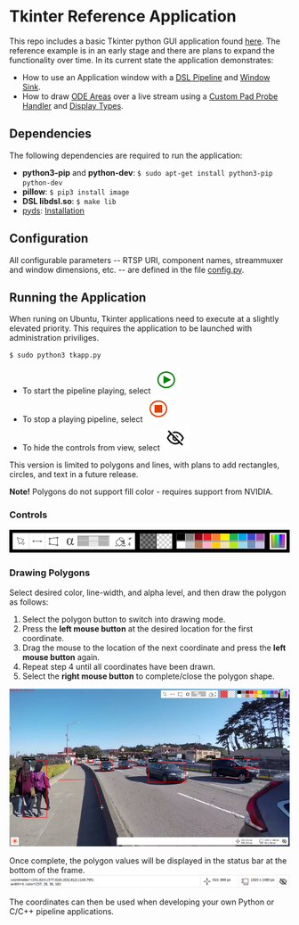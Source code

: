 # Tkinter Reference Application
This repo includes a basic Tkinter python GUI application found [here](/examples/tkinter). The reference example is in an early stage and there are plans to expand the functionality over time. In its current state the application demonstrates:
* How to use an Application window with a [DSL Pipeline](/docs/api-pipeline.md) and [Window Sink](/docs/api-sink.md).
* How to draw [ODE Areas](/docs/api-ode-area.md) over a live stream using a [Custom Pad Probe Handler](/docs/api-pph.md) and [Display Types](/docs/api-display-type.md).

## Dependencies
The following dependencies are required to run the application:
* **python3-pip** and **python-dev**: `$ sudo apt-get install python3-pip python-dev`
* **pillow**: `$ pip3 install image`
* **DSL libdsl.so**: `$ make lib`
* [pyds](https://github.com/NVIDIA-AI-IOT/deepstream_python_apps/releases): [Installation](https://github.com/NVIDIA-AI-IOT/deepstream_python_apps/blob/master/HOWTO.md)

## Configuration
All configurable parameters -- RTSP URI, component names, streammuxer and window dimensions, etc. -- are defined in the file [config.py](/examples/tkinter/config.py).

## Running the Application
When runing on Ubuntu, Tkinter applications need to execute at a slightly elevated priority. This requires the application to be launched with administration priviliges. 
```
$ sudo python3 tkapp.py
```

* To start the pipeline playing, select ![](/examples/tkinter/images/play.png)
* To stop a playing pipeline, select ![](/examples/tkinter/images/stop.png)
* To hide the controls from view, select ![](/examples/tkinter/images/hide.png)

This version is limited to polygons and lines, with plans to add rectangles, circles, and text in a future release.

**Note!** Polygons do not support fill color - requires support from NVIDIA.

### Controls

![](/Images/controls.png)

### Drawing Polygons
Select desired color, line-width, and alpha level, and then draw the polygon as follows:
1. Select the polygon button to switch into drawing mode.
2. Press the **left mouse button** at the desired location for the first coordinate.
3. Drag the mouse to the location of the next coordinate and press the **left mouse button** again.
4. Repeat step 4 until all coordinates have been drawn.
5. Select the **right mouse button** to complete/close the polygon shape.

![](/Images/partial-polygon.png)

Once complete, the polygon values will be displayed in the status bar at the bottom of the frame.
![](/Images/coordinates.png)

The coordinates can then be used when developing your own Python or C/C++ pipeline applications.
